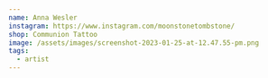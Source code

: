 ```yaml
---
name: Anna Wesler
instagram: https://www.instagram.com/moonstonetombstone/
shop: Communion Tattoo
image: /assets/images/screenshot-2023-01-25-at-12.47.55-pm.png
tags:
  - artist
---
```


